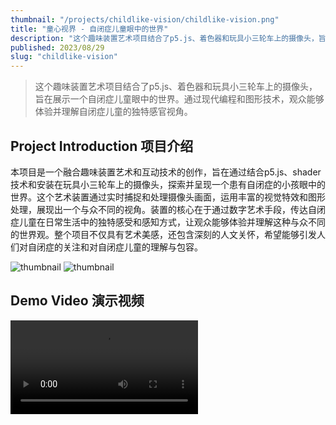 ```yaml
---
thumbnail: "/projects/childlike-vision/childlike-vision.png"
title: "童心视界 - 自闭症儿童眼中的世界"
description: "这个趣味装置艺术项目结合了p5.js、着色器和玩具小三轮车上的摄像头，旨在展示一个自闭症儿童眼中的世界。通过现代编程和图形技术，观众能够体验并理解自闭症儿童的独特感官视角。"
published: 2023/08/29
slug: "childlike-vision"
---
```


> 这个趣味装置艺术项目结合了p5.js、着色器和玩具小三轮车上的摄像头，旨在展示一个自闭症儿童眼中的世界。通过现代编程和图形技术，观众能够体验并理解自闭症儿童的独特感官视角。

## Project Introduction 项目介绍
本项目是一个融合趣味装置艺术和互动技术的创作，旨在通过结合p5.js、shader技术和安装在玩具小三轮车上的摄像头，探索并呈现一个患有自闭症的小孩眼中的世界。这个艺术装置通过实时捕捉和处理摄像头画面，运用丰富的视觉特效和图形处理，展现出一个与众不同的视角。装置的核心在于通过数字艺术手段，传达自闭症儿童在日常生活中的独特感受和感知方式，让观众能够体验并理解这种与众不同的世界观。整个项目不仅具有艺术美感，还包含深刻的人文关怀，希望能够引发人们对自闭症的关注和对自闭症儿童的理解与包容。

![thumbnail](/projects/childlike-vision/childlike-vision.png "thumbnail")
![thumbnail](/projects/childlike-vision/1.JPG "thumbnail")
 
## Demo Video 演示视频
<video src="/projects/childlike-vision/video1.MP4" controls></video>